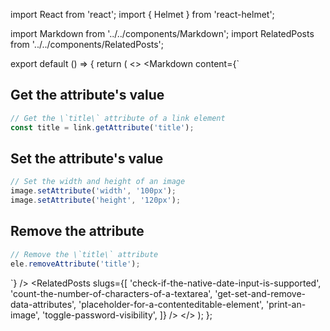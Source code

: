 import React from 'react';
import { Helmet } from 'react-helmet';

import Markdown from '../../components/Markdown';
import RelatedPosts from '../../components/RelatedPosts';

export default () => {
    return (
<>
<Helmet>
    <meta name='keywords' content='getAttribute, get element attribute, removeAttribute, remove element attribute, setAttribute, set element attribute' />
</Helmet>
<Markdown
    content={`
## Get the attribute's value

~~~ javascript
// Get the \`title\` attribute of a link element
const title = link.getAttribute('title');
~~~

## Set the attribute's value

~~~ javascript
// Set the width and height of an image
image.setAttribute('width', '100px');
image.setAttribute('height', '120px');
~~~

## Remove the attribute

~~~ javascript
// Remove the \`title\` attribute
ele.removeAttribute('title');
~~~
`}
/>
<RelatedPosts
    slugs={[
        'check-if-the-native-date-input-is-supported',
        'count-the-number-of-characters-of-a-textarea',
        'get-set-and-remove-data-attributes',
        'placeholder-for-a-contenteditable-element',
        'print-an-image',
        'toggle-password-visibility',
    ]}
/>
</>
    );
};
